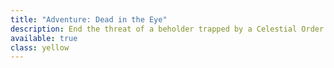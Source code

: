 ```yaml
---
title: "Adventure: Dead in the Eye"
description: End the threat of a beholder trapped by a Celestial Order
available: true
class: yellow
---
```

